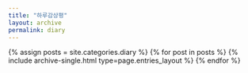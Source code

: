 ```yaml
---
title: "하루감상평"
layout: archive
permalink: diary
---
```


{% assign posts = site.categories.diary %}
{% for post in posts %} {% include archive-single.html type=page.entries_layout %} {% endfor %}
